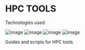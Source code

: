 # HPC TOOLS 

Technologies used: 

![image](https://github.com/shubnimkar/HPC-Tools/assets/46809421/616c3767-c90d-41fd-a386-cd7842bac6dd)
![image](https://github.com/shubnimkar/HPC-Tools/assets/46809421/8fe4fe59-6eab-427b-8515-287d58e7932c)
![image](https://github.com/shubnimkar/HPC-Tools/assets/46809421/bd9dddd7-532b-4e17-9658-fe2c4690bda4)
![image](https://github.com/shubnimkar/HPC-Tools/assets/46809421/3721db84-6823-4118-9911-801062eed6c8)

Guides and scripts for HPC tools
